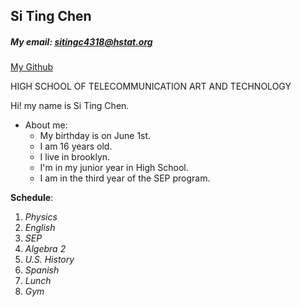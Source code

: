 ## Si Ting Chen

##### My email: **sitingc4318@hstat.org**

[My Github](https://github.com/sitingc4318/about-me)

HIGH SCHOOL OF TELECOMMUNICATION ART AND TECHNOLOGY

Hi! my name is Si Ting Chen.
* About me:
  * My birthday is on June 1st.
  * I am 16 years old.
  * I live in brooklyn.
  * I'm in my junior year in High School.
  * I am in the third year of the SEP program.

**Schedule**:

1) _Physics_
2) _English_
3) _SEP_
4) _Algebra 2_
5) _U.S. History_
6) _Spanish_
7) _Lunch_
8) _Gym_
